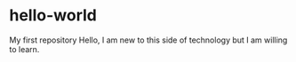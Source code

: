 # hello-world
My first repository
Hello, I am new to this side of technology but I am willing to learn. 
